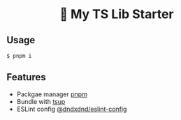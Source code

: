
<h1 align="center">🚀 My TS Lib Starter</h1>

## Usage

```shell
$ pnpm i
```

## Features

- Packgae manager [pnpm](https://pnpm.io/)
- Bundle with [tsup](https://github.com/egoist/tsup)
- ESLint config [@dndxdnd/eslint-config](https://github.com/donaldxdonald/eslint-configs)